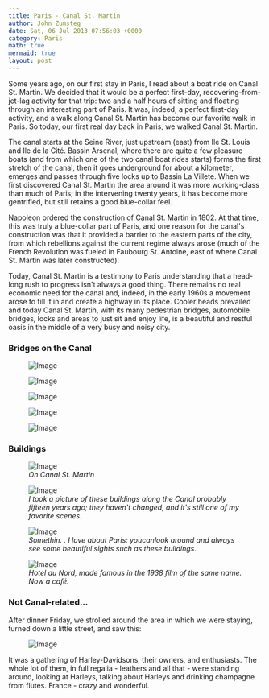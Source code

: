 ```yaml
---
title: Paris - Canal St. Martin
author: John Zumsteg
date: Sat, 06 Jul 2013 07:56:03 +0000
category: Paris
math: true
mermaid: true
layout: post
---
```

Some years ago, on our first stay in Paris, I read about a boat ride on Canal St. Martin. We decided that it would be a perfect first-day, recovering-from-jet-lag activity for that trip: two and a half hours of sitting and floating through an interesting part of Paris. It was, indeed, a perfect first-day activity, and a walk along Canal St. Martin has become our favorite walk in Paris. So today, our first real day back in Paris, we walked Canal St. Martin.

The canal starts at the Seine River, just upstream (east) from Ile St. Louis and Ile de la Cité. Bassin Arsenal, where there are quite a few pleasure boats (and from which one of the two canal boat rides starts) forms the first stretch of the canal, then it goes underground for about a kilometer, emerges and passes through five locks up to Bassin La Villete. When we first discovered Canal St. Martin the area around it was more working-class than much of Paris; in the intervening twenty years, it has become more gentrified, but still retains a good blue-collar feel.

Napoleon ordered the construction of Canal St. Martin in 1802. At that time, this was truly a blue-collar part of Paris, and one reason for the canal's construction was that it provided a barrier to the eastern parts of the city, from which rebellions against the current regime always arose (much of the French Revolution was fueled in Faubourg St. Antoine, east of where Canal St. Martin was later constructed). 

Today, Canal St. Martin is a testimony to Paris understanding that a head-long rush to progress isn't always a good thing. There remains no real economic need for the canal and, indeed, in the early 1960s a movement arose to  fill it in and create a highway in its place. Cooler heads prevailed and today Canal St. Martin, with its many pedestrian bridges, automobile bridges, locks and areas to just sit and enjoy life, is a beautiful and restful oasis in the middle of a very busy and noisy city.
<h3>Bridges on the Canal</h3>

<figure class = "landscape">
	<img src="{{ "/assets/images/2013/07/dsc03125.jpg" | prepend: site.baseurl | prepend: site.url }}" alt="Image" />
	<figcaption><em></em></figcaption>
</figure>
<figure class = "portrait">
	<img src="{{ "/assets/images/2013/07/dsc03145.jpg" | prepend: site.baseurl | prepend: site.url }}" alt="Image" />
	<figcaption><em></em></figcaption>
</figure>
<figure class = "landscape">
	<img src="{{ "/assets/images/2013/07/dsc03120.jpg" | prepend: site.baseurl | prepend: site.url }}" alt="Image" />
	<figcaption><em></em></figcaption>
</figure>
<figure class = "landscape">
	<img src="{{ "/assets/images/2013/07/dsc03122.jpg" | prepend: site.baseurl | prepend: site.url }}" alt="Image" />
	<figcaption><em></em></figcaption>
</figure>
<figure class = "landscape">
	<img src="{{ "/assets/images/2013/07/dsc03123.jpg" | prepend: site.baseurl | prepend: site.url }}" alt="Image" />
	<figcaption><em></em></figcaption>
</figure>

<h3>Buildings</h3>

<figure class = "landscape">
    <img src="{{ "/assets/images/2013/07/DSC031491.jpg" | prepend: site.baseurl | prepend: site.url }}" alt="Image" />
        <figcaption><em>On Canal St. Martin</em></figcaption>
  </figure>
        
  <figure class = "landscape">
    <img src="{{ "/assets/images/2013/07/DSC03135.jpg" | prepend: site.baseurl | prepend: site.url }}" alt="Image" />
        <figcaption><em>I took a picture of these buildings along the Canal probably fifteen years ago; they haven't changed, and it's still one of my favorite scenes.</em></figcaption>
 </figure>

<figure class = "landscape">
    <img src="{{ "/assets/images/2013/07/DSC03131.jpg" | prepend: site.baseurl | prepend: site.url }}" alt="Image" />
        <figcaption><em>Somethin. . I love about Paris: youcanlook around and <em>always</em> see some beautiful sights such as these buildings.</em></figcaption>
        </figure>
        
 <figure class = "landscape">
     <img src="{{ "/assets/images/2013/07/dsc03126.jpg" | prepend: site.baseurl | prepend: site.url }}" alt="Image" />
         <figcaption><em>Hotel du Nord, made famous in the 1938 film of the same name. Now a café.</em></figcaption>
  </figure>

 <h3>Not Canal-related...</H3>
After dinner Friday, we strolled around the area in which we were staying, turned down a little street, and saw this:
<figure class = "landscape">
	<img src="{{"/assets/images/2013/07/DSC03156.jpg" | prepend: site.baseurl | prepend: site.url }}" alt="Image" />
	<figcaption></figcaption>
</figure>



It was a gathering of Harley-Davidsons, their owners, and enthusiasts. The whole lot of them, in full regalia - leathers and all that - were standing around, looking at Harleys, talking about Harleys and drinking champagne from flutes. France - crazy and wonderful.
